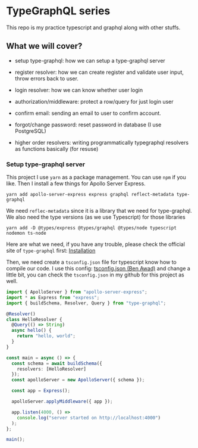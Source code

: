 # TypeGraphQL series

This repo is my practice typescript and graphql along with other stuffs.

## What we will cover?

- setup type-graphql: how we can setup a type-graphql server

- register resolver: how we can create register and validate user input, throw errors back to user.

- login resolver: how we can know whether user login

- authorization/middleware: protect a row/query for just login user

- confirm email: sending an email to user to confirm account.

- forgot/change password: reset password in database (I use PostgreSQL)

- higher order resolvers: writing programmatically typegraphql resolvers as functions basically (for resuse)

### Setup type-graphql server

This project I use `yarn` as a package management. You can use `npm` if you like. Then I install a few things for Apollo Server Express.

```
yarn add apollo-server-express express graphql reflect-metadata type-graphql
```

We need `reflec-metadata` since it is a library that we need for type-graphql. We also need the type versions (as we use Typescript) for those libraries

```
yarn add -D @types/express @types/graphql @types/node typescript nodemon ts-node
```

Here are what we need, if you have any trouble, please check the official site of `type-graphql` first: [Installation](https://typegraphql.ml/docs/installation.html)

Then, we need create a `tsconfig.json` file for typescript know how to compile our code. I use this config: [tsconfig.json (Ben Awad)](https://github.com/benawad/monorepo-boilerplate/blob/9257937fa169d8cb2ee036d94b08ae9aee8072d1/packages/server/tsconfig.json) and change a little bit, you can check the `tsconfig.json` in my github for this project as well.

```typescript
import { ApolloServer } from "apollo-server-express";
import * as Express from "express";
import { buildSchema, Resolver, Query } from "type-graphql";

@Resolver()
class HelloResolver {
  @Query(() => String)
  async hello() {
    return "hello, world";
  }
}

const main = async () => {
  const schema = await buildSchema({
    resolvers: [HelloResolver]
  });
  const apolloServer = new ApolloServer({ schema });

  const app = Express();

  apolloServer.applyMiddleware({ app });

  app.listen(4000, () =>
    console.log("server started on http://localhost:4000")
  );
};

main();
```
